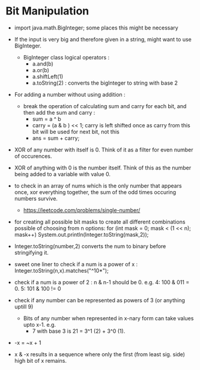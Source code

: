 # Bit Manipulation
- import java.math.BigInteger; some places this might be necessary

- If the input is very big and therefore given in a string, might want to use BigInteger.
    - BigInteger class logical operators : 
        - a.and(b)
        - a.or(b)
        - a.shiftLeft(1)
        - a.toString(2) : converts the bigInteger to string with base 2

- For adding a number without using addition :
    - break the operation of calculating sum and carry for each bit, and then add the sum and carry :
        - sum = a ^ b
        - carry =  (a & b ) << 1; carry is left shifted once as carry from this bit will be used for next bit, not this
        - ans = sum + carry;

- XOR of any number with itself is 0. Think of it as a filter for even number of occurences.

- XOR of anything with 0 is the number itself. Think of this as the number being added to a variable with value 0.

- to check in an array of nums which is the only number that appears once, xor everything together, the sum of the odd times occuring numbers survive.
    - https://leetcode.com/problems/single-number/

- for creating all possible bit masks to create all different combinations possible of choosing from n options:
     for (int mask = 0; mask < (1 << n); mask++)
            System.out.println(Integer.toString(mask,2));

- Integer.toString(number,2) converts the num to binary before stringifying it.
- sweet one liner to check if a num is a power of x :  Integer.toString(n,x).matches("^10*");
- check if a num is a power of 2 : n & n-1 should be 0. e.g. 4: 100 & 011 = 0. 5: 101 & 100 != 0
- check if any number can be represented as powers of 3 (or anything uptill 9)
    - Bits of any number when represented in x-nary form can take values upto x-1. e.g.
        - 7 with base 3 is 21 = 3^1 (2) + 3^0 (1).
- -x = ~x + 1
- x & -x results in a sequence where only the first (from least sig. side) high bit of x remains.

